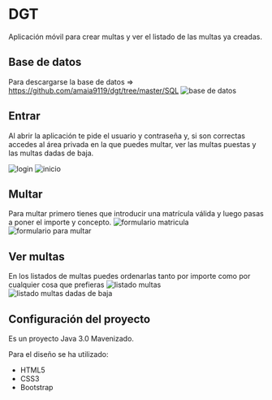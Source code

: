 # DGT
Aplicación móvil para crear multas y ver el listado de las multas ya creadas.

## Base de datos
Para descargarse la base de datos => https://github.com/amaia9119/dgt/tree/master/SQL
![base de datos](https://github.com/amaia9119/dgt/blob/master/imgReadme/bd.PNG)

## Entrar
Al abrir la aplicación te pide el usuario y contraseña y, si son correctas accedes al área privada en la que puedes multar, ver las multas puestas y las multas dadas de baja.

![login](https://github.com/amaia9119/dgt/blob/master/imgReadme/login.PNG)
![inicio](https://github.com/amaia9119/dgt/blob/master/imgReadme/index.PNG)

## Multar
Para multar primero tienes que introducir una matrícula válida y luego pasas a poner el importe y concepto.
![formulario matricula](https://github.com/amaia9119/dgt/blob/master/imgReadme/matricula.PNG)
![formulario para multar](https://github.com/amaia9119/dgt/blob/master/imgReadme/multar.PNG)

## Ver multas
En los listados de multas puedes ordenarlas tanto por importe como por cualquier cosa que prefieras
![listado multas](https://github.com/amaia9119/dgt/blob/master/imgReadme/listado.PNG)
![listado multas dadas de baja](https://github.com/amaia9119/dgt/blob/master/imgReadme/listadoBaja.PNG)

## Configuración del proyecto
Es un proyecto Java 3.0 Mavenizado.

Para el diseño se ha utilizado:
* HTML5
* CSS3
* Bootstrap
